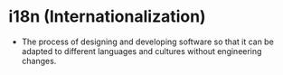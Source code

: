 # i18n (Internationalization)
- The process of designing and developing software so that it can be adapted to different languages and cultures without engineering changes.
